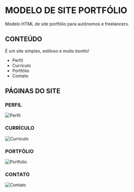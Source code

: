 # MODELO DE SITE PORTFÓLIO
Modelo HTML de site portfólio para autônomos e freelancers.

## CONTEÚDO

É um site simples, estiloso e muito bonito!

- Perfil
- Currículo
- Portfólio
- Contato

## PÁGINAS DO SITE ##

### PERFIL
![Perfil](https://i.imgsafe.org/cb/cb0daa65df.gif)

### CURRÍCULO
![Curriculo](https://i.imgsafe.org/cb/cb0daa65df.gif)

### PORTFÓLIO
![Portfolio](https://i.imgsafe.org/cb/cb0daa65df.gif)

### CONTATO
![Contato](https://i.imgsafe.org/cb/cb0daa65df.gif)
